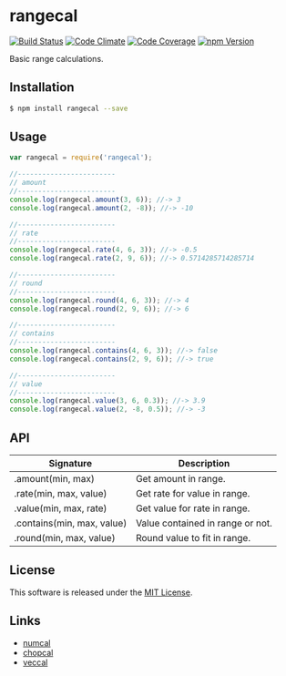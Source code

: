 rangecal
==========

<!-- Badge Start -->
<a name="badges"></a>

[![Build Status][bd_travis_shield_url]][bd_travis_url]
[![Code Climate][bd_codeclimate_shield_url]][bd_codeclimate_url]
[![Code Coverage][bd_codeclimate_coverage_shield_url]][bd_codeclimate_url]
[![npm Version][bd_npm_shield_url]][bd_npm_url]

[bd_repo_url]: https://github.com/okunishinishi/node-rangecal
[bd_travis_url]: http://travis-ci.org/okunishinishi/node-rangecal
[bd_travis_shield_url]: http://img.shields.io/travis/okunishinishi/node-rangecal.svg?style=flat
[bd_license_url]: https://github.com/okunishinishi/node-rangecal/blob/master/LICENSE
[bd_codeclimate_url]: http://codeclimate.com/github/okunishinishi/node-rangecal
[bd_codeclimate_shield_url]: http://img.shields.io/codeclimate/github/okunishinishi/node-rangecal.svg?style=flat
[bd_codeclimate_coverage_shield_url]: http://img.shields.io/codeclimate/coverage/github/okunishinishi/node-rangecal.svg?style=flat
[bd_gemnasium_url]: https://gemnasium.com/okunishinishi/node-rangecal
[bd_gemnasium_shield_url]: https://gemnasium.com/okunishinishi/node-rangecal.svg
[bd_npm_url]: http://www.npmjs.org/package/rangecal
[bd_npm_shield_url]: http://img.shields.io/npm/v/rangecal.svg?style=flat
[bd_bower_badge_url]: https://img.shields.io/bower/v/rangecal.svg?style=flat

<!-- Badge End -->


<!-- Description Start -->
<a name="description"></a>

Basic range calculations.

<!-- Description End -->


<!-- Overview Start -->
<a name="overview"></a>



<!-- Overview End -->


<!-- Sections Start -->
<a name="sections"></a>

<!-- Section from "doc/readme/01.Installation.md.hbs" Start -->

<a name="section-doc-readme-01-installation-md"></a>
Installation
-----

```bash
$ npm install rangecal --save
```

<!-- Section from "doc/readme/01.Installation.md.hbs" End -->

<!-- Section from "doc/readme/02.Usage.md.hbs" Start -->

<a name="section-doc-readme-02-usage-md"></a>
Usage
---------

```javascript
var rangecal = require('rangecal');

//------------------------
// amount
//------------------------
console.log(rangecal.amount(3, 6)); //-> 3
console.log(rangecal.amount(2, -8)); //-> -10

//------------------------
// rate
//------------------------
console.log(rangecal.rate(4, 6, 3)); //-> -0.5
console.log(rangecal.rate(2, 9, 6)); //-> 0.5714285714285714

//------------------------
// round
//------------------------
console.log(rangecal.round(4, 6, 3)); //-> 4
console.log(rangecal.round(2, 9, 6)); //-> 6

//------------------------
// contains
//------------------------
console.log(rangecal.contains(4, 6, 3)); //-> false
console.log(rangecal.contains(2, 9, 6)); //-> true

//------------------------
// value
//------------------------
console.log(rangecal.value(3, 6, 0.3)); //-> 3.9
console.log(rangecal.value(2, -8, 0.5)); //-> -3


```

<!-- Section from "doc/readme/02.Usage.md.hbs" End -->

<!-- Section from "doc/readme/03.API.md.hbs" Start -->

<a name="section-doc-readme-03-a-p-i-md"></a>
API
---

| Signature | Description |
| --------- | ----------- |
| .amount(min, max) | Get amount in range. |
| .rate(min, max, value) | Get rate for value in range. |
| .value(min, max, rate) | Get value for rate in range. |
| .contains(min, max, value) | Value contained in range or not. |
| .round(min, max, value) | Round value to fit in range. |

<!-- Section from "doc/readme/03.API.md.hbs" End -->


<!-- Sections Start -->


<!-- LICENSE Start -->
<a name="license"></a>

License
-------
This software is released under the [MIT License](https://github.com/okunishinishi/node-rangecal/blob/master/LICENSE).

<!-- LICENSE End -->


<!-- Links Start -->
<a name="links"></a>

Links
------

+ [numcal](https://github.com/okunishinishi/node-numcal)
+ [chopcal](https://github.com/okunishinishi/node-chopcal)
+ [veccal](https://github.com/okunishinishi/node-veccal)

<!-- Links End -->
